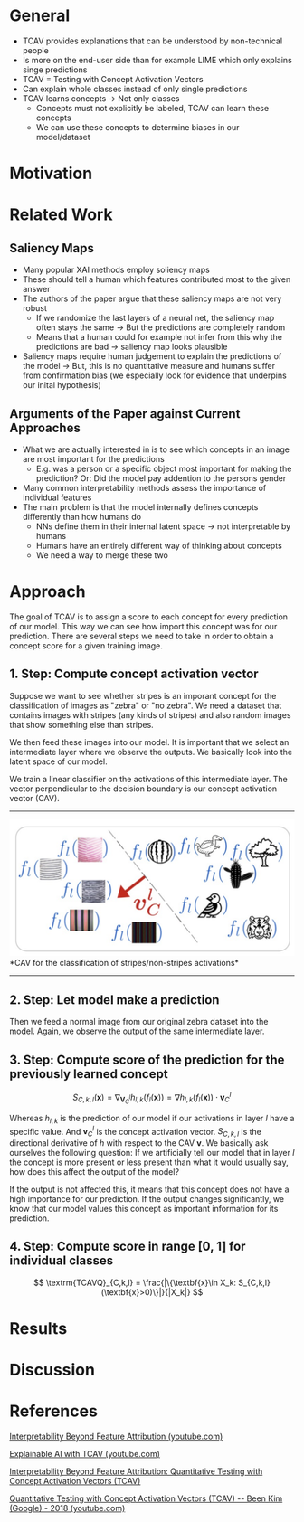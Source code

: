 # General

- TCAV provides explanations that can be understood by non-technical people
- Is more on the end-user side than for example LIME which only explains singe predictions
- TCAV = Testing with Concept Activation Vectors
- Can explain whole classes instead of only single predictions
- TCAV learns concepts -> Not only classes
  - Concepts must not explicitly be labeled, TCAV can learn these concepts
  - We can use these concepts to determine biases in our model/dataset

# Motivation

# Related Work

## Saliency Maps

- Many popular XAI methods employ soliency maps
- These should tell a human which features contributed most to the given answer
- The authors of the paper argue that these saliency maps are not very robust
  - If we randomize the last layers of a neural net, the saliency map often stays the same -> But the predictions are completely random
  - Means that a human could for example not infer from this why the predictions are bad -> saliency map looks plausible
- Saliency maps require human judgement to explain the predictions of the model -> But, this is no quantitative measure and humans suffer from confirmation bias (we especially look for evidence that underpins our inital hypothesis)

## Arguments of the Paper against Current Approaches

- What we are actually interested in is to see which concepts in an image are most important for the predictions
  - E.g. was a person or a specific object most important for making the prediction? Or: Did the model pay addention to the persons gender
- Many common interpretability methods assess the importance of individual features
- The main problem is that the model internally defines concepts differently than how humans do
  - NNs define them in their internal latent space -> not interpretable by humans
  - Humans have an entirely different way of thinking about concepts
  - We need a way to merge these two


# Approach

The goal of TCAV is to assign a score to each concept for every prediction of our model. This way we can see how import this concept was for our prediction. There are several steps we need to take in order to obtain a concept score for a given training image.

## 1. Step: Compute concept activation vector

Suppose we want to see whether stripes is an imporant concept for the classification of images as "zebra" or "no zebra". We need a dataset that contains images with stripes (any kinds of stripes) and also random images that show something else than stripes.

We then feed these images into our model. It is important that we select an intermediate layer where we observe the outputs. We basically look into the latent space of our model.

We train a linear classifier on the activations of this intermediate layer. The vector perpendicular to the decision boundary is our concept activation vector (CAV).

---

<img src="../assets/TCAV.png" alt="image-20240502111306535" style="zoom:50%;" />
*CAV for the classification of stripes/non-stripes activations*

---

## 2. Step: Let model make a prediction

Then we feed a normal image from our original zebra dataset into the model. Again, we observe the output of the same intermediate layer.

## 3. Step: Compute score of the prediction for the previously learned concept

$$
S_{C,k,l}(\textbf{x}) = \nabla_{\textbf{V}_C^l}h_{l,k}(f_l(\textbf{x})) = \nabla h_{l,k}(f_l(\textbf{x}))\cdot \textbf{v}^{l}_{C}
$$

Whereas $h_{l,k}$ is the prediction of our model if our activations in layer $l$ have a specific value. And $\textbf{v}_C^l$ is the concept activation vector. $S_{C,k,l}$ is the directional derivative of $h$ with respect to the CAV $\textbf{v}$. We basically ask ourselves the following question: If we artificially tell our model that in layer $l$ the concept is more present or less present than what it would usually say, how does this affect the output of the model?

If the output is not affected this, it means that this concept does not have a high importance for our prediction. If the output changes significantly, we know that our model values this concept as important information for its prediction.

## 4. Step: Compute score in range [0, 1] for individual classes

$$
\textrm{TCAVQ}_{C,k,l} = \frac{|\{\textbf{x}\in X_k: S_{C,k,l}(\textbf{x}>0)\}|}{|X_k|}
$$



# Results

# Discussion

# References

[Interpretability Beyond Feature Attribution (youtube.com)](https://www.youtube.com/watch?v=Ff-Dx79QEEY)

[Explainable AI with TCAV (youtube.com)](https://www.youtube.com/watch?v=GLLRqAjC_OY)

[Interpretability Beyond Feature Attribution: Quantitative Testing with Concept Activation Vectors (TCAV)](https://arxiv.org/abs/1711.11279)

[Quantitative Testing with Concept Activation Vectors (TCAV) -- Been Kim (Google) - 2018 (youtube.com)](https://www.youtube.com/watch?v=wBcrPDPUTrE)